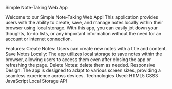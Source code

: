 
Simple Note-Taking Web App

Welcome to our Simple Note-Taking Web App! This application provides users with the ability to create, save, and manage notes locally within their browser using local storage. With this app, you can easily jot down your thoughts, to-do lists, or any important information without the need for an account or internet connection.

Features:
Create Notes: Users can create new notes with a title and content.
Save Notes Locally: The app utilizes local storage to save notes within the browser, allowing users to access them even after closing the app or refreshing the page.
Delete Notes: delete them as needed.
Responsive Design: The app is designed to adapt to various screen sizes, providing a seamless experience across devices.
Technologies Used:
HTML5
CSS3
JavaScript
Local Storage API
